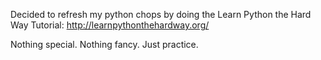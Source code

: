 Decided to refresh my python chops by doing the Learn Python the Hard Way Tutorial:
http://learnpythonthehardway.org/

Nothing special. Nothing fancy. Just practice.
